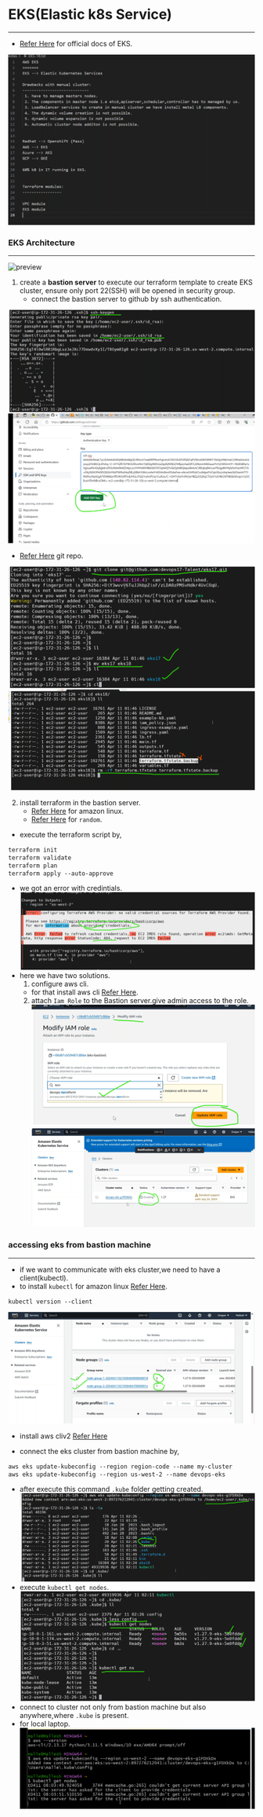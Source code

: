 # EKS(Elastic k8s Service)
-------------------------------------------
* [Refer Here](https://docs.aws.amazon.com/eks/latest/userguide/what-is-eks.html) for official docs of EKS.

![preview](./images/eks1.png)
### EKS Architecture
------------------------------
![preview](https://docs.aws.amazon.com/images/prescriptive-guidance/latest/patterns/images/pattern-img/e1dd8ab0-9e1e-4d2b-b7af-89d3e583e57c/images/aaca4fd9-5aaa-4df5-aebd-02a2ed881c3b.png)
1. create a __bastion server__ to execute our terraform template to create EKS cluster, ensure only port 22(SSH) will be opened in security group.
    * connect the bastion server to github by ssh authentication.


![preview](./images/eks2.png)
![preview](./images/eks3.png)
* [Refer Here](https://github.com/devops17-Talent/eks17) git repo.


![preview](./images/eks4.png)
![preview](./images/eks5.png)

2. install terraform in the bastion server.
   * [Refer Here](https://developer.hashicorp.com/terraform/tutorials/aws-get-started/install-cli) for amazon linux.
   * [Refer Here](https://registry.terraform.io/providers/hashicorp/random/latest/docs) for `random`.
* execute the terraform script by,
```
terraform init
terraform validate
terraform plan
terraform apply --auto-approve
```
* we got an error with credintials.
![preview](./images/eks6.png)
* here we have two solutions.
  1. configure aws cli.
   * for that install aws cli [Refer Here](https://docs.aws.amazon.com/cli/latest/userguide/getting-started-install.html).
  2. attach `Iam Role` to the Bastion server.give admin access to the role.
   ![preview](./images/eks7.png)
![preview](./images/eks8.png)
### accessing eks from bastion machine
--------------------------------------------------
* if we want to communicate with eks cluster,we need to have a client(kubectl).
* to install `kubectl` for amazon linux [Refer Here](https://docs.aws.amazon.com/eks/latest/userguide/install-kubectl.html).
```
kubectl version --client
```
![preview](./images/eks9.png)

* install aws cliv2 [Refer Here](https://docs.aws.amazon.com/cli/latest/userguide/getting-started-install.html)

* connect the eks cluster from bastion machine by,
```
aws eks update-kubeconfig --region region-code --name my-cluster
aws eks update-kubeconfig --region us-west-2 --name devops-eks
```
* after execute this command `.kube` folder getting created.
![preview](./images/eks10.png)
* execute `kubectl get nodes`.
![preview](./images/eks11.png)
* connect to cluster not only from bastion machine but also anywhere,where `.kube` is present.
* for local laptop.
 ![preview](./images/eks12.png)


